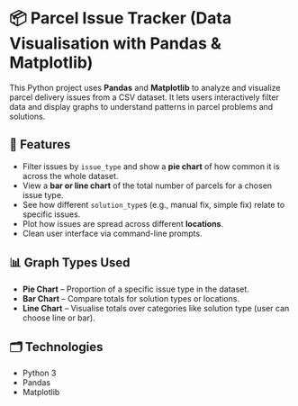 # 📦 Parcel Issue Tracker (Data Visualisation with Pandas & Matplotlib)

This Python project uses **Pandas** and **Matplotlib** to analyze and visualize parcel delivery issues from a CSV dataset. It lets users interactively filter data and display graphs to understand patterns in parcel problems and solutions.

## 🔧 Features

- Filter issues by `issue_type` and show a **pie chart** of how common it is across the whole dataset.
- View a **bar or line chart** of the total number of parcels for a chosen issue type.
- See how different `solution_type`s (e.g., manual fix, simple fix) relate to specific issues.
- Plot how issues are spread across different **locations**.
- Clean user interface via command-line prompts.

## 📊 Graph Types Used

- **Pie Chart** – Proportion of a specific issue type in the dataset.
- **Bar Chart** – Compare totals for solution types or locations.
- **Line Chart** – Visualise totals over categories like solution type (user can choose line or bar).

## 🗂️ Technologies

- Python 3
- Pandas
- Matplotlib